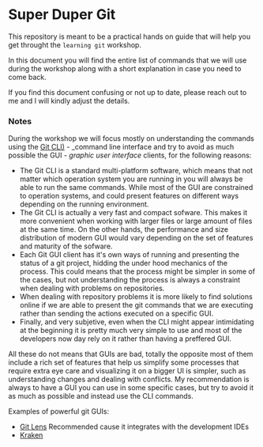 # Super Duper Git

This repository is meant to be a practical hands on guide that will help you get throught the `learning git` workshop. 

In this document you will find the entire list of commands that we will use during the workshop along with a short explanation in case you need to come back.

If you find this document confusing or not up to date, please reach out to me and I will kindly adjust the details.

### Notes

During the workshop we will focus mostly on understanding the commands using the [Git CLI)](https://git-scm.com/downloads) - _command line interface and try to avoid as much possible the GUI - _graphic user interface_ clients, for the following reasons:

* The Git CLI is a standard multi-platform software, which means that not matter which operation system you are running in you will always be able to run the same commands. While most of the GUI are constrained to operation systems, and could present features on different ways depending on the running environment.
* The Git CLI is actually a very fast and compact sofware. This makes it more convenient when working with larger files or large amount of files at the same time. On the other hands, the performance and size distribution of modern GUI would vary depending on the set of features and maturity of the sofware.
* Each Git GUI client has it's own ways of running and presenting the status of a git project, hidding the under hood mechanics of the process. This could means that the process might be simpler in some of the cases, but not understanding the process is always a constraint when dealing with problems on repositories.
* When dealing with repository problems it is more likely to find solutions online if we are able to present the git commands that we are executing rather than sending the actions executed on a specific GUI.
* Finally, and very subjetive, even when the CLI might appear intimidating at the beginning it is pretty much very simple to use and most of the developers now day rely on it rather than having a preffered GUI.

All these do not means that GUIs are bad, totally the opposite most of them include a rich set of features that help us simplify some processes that require extra eye care and visualizing it on a bigger UI is simpler, such as understanding changes and dealing with conflicts. My recommendation is always to have a GUI you can use in some specific cases, but try to avoid it as much as possible and instead use the CLI commands.

Examples of powerful git GUIs:

* [Git Lens](https://marketplace.visualstudio.com/items?itemName=eamodio.gitlens) Recommended cause it integrates with the development IDEs 
* [Kraken](https://www.bing.com/search?q=kraken+git&cvid=cb41a3c24b4f4515871bd997301cb44a&aqs=edge.0.0l9j69i11004.2423j0j1&FORM=ANAB01&PC=U531)


